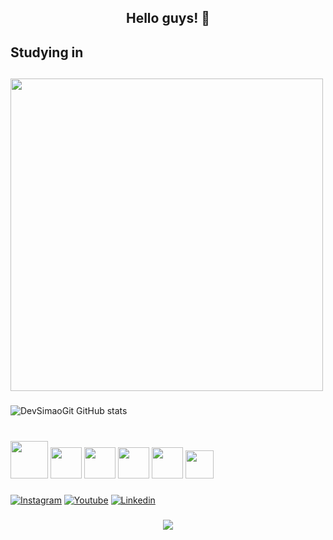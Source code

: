 <h2 align="center">Hello guys! 👋<br></h2>




<h2 align="left">Studying in<br>
  

 <h2 align="left"> 
<img height="500" width="500" src="https://logodownload.org/wp-content/uploads/2017/09/mackenzie-logo-10.png" />


###


![DevSimaoGit GitHub stats](https://github-readme-stats.vercel.app/api?username=DevSimaoGit&show_icons=true&theme=dark)
</div>


###


<div style="display: inline_block"><br/>
<img height="60" width="60" src="https://img.icons8.com/?size=100&id=101665&format=png&color=006394">
<img height="50" widht="50" src="https://cdn.jsdelivr.net/gh/devicons/devicon@latest/icons/archlinux/archlinux-original.svg">
<img height="50" widht="50" src="https://devicon-website.vercel.app/api/ubuntu/plain-wordmark.svg">
<img height="50" widht="50" src="https://cdn.jsdelivr.net/gh/devicons/devicon@latest/icons/debian/debian-plain-wordmark.svg">
<img height="50" widht="50" src="https://devicon-website.vercel.app/api/docker/plain-wordmark.svg">
<img height="45" widht="45" src="https://devicon-website.vercel.app/api/opensuse/original-wordmark.svg">
</div>


###

[![Instagram](https://img.icons8.com/?size=100&id=TSZw5VixabhS&format=png&color=000000)](https://bit.ly/m_simao1)
[![Youtube](https://img.icons8.com/?size=100&id=115371&format=png&color=000000)](https://youtube.com/@simao_mateus?si=QAjAU5-Oxzv1McBM)
[![Linkedin](https://img.icons8.com/?size=100&id=64154&format=png&color=000000)](https://www.linkedin.com/in/mateus-sim%C3%A3o-7ab91531a?lipi=urn%3Ali%3Apage%3Ad_flagship3_profile_view_base_contact_details%3B9DBg%2FvdJRLq7B4RUWPapFQ%3D%3D)
</div>


###

<div align="center">
  <a href="https://open.spotify.com/user/xv23z76td52watuyp7corh0ol?si=J4lOJYUyQNWf-ixBsErWDQ">
    <img src="https://cdn.brandfetch.io/id20mQyGeY/w/400/h/200/theme/dark/logo.png?c=1bxid64Mup7aczewSAYMX&t=1737597212576" />
  </a>
  
</div>
